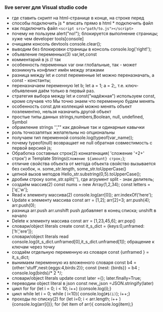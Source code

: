 ### live server для Visual studio code
* где ставить скрипт на html-странице	в конце, на строке перед </body>
* способы подключить js	* вписать прямо в html * подключить файл
* как подключить файл	```<script src="path/to.js"></script>```
* почему не пользуем alert("no!");	блокируется выполнение страницы; хуже чем developer tools[console]
* очищаем консоль devtools 	console.clear();
* выводим без блокировки страницы в консоль	console.log('right!');
* объявление переменных(3) 	var,let,const
* комментарий в js	// так
* особенность переменных var	они глобальные, так - может возникнуть конфликт имён между этажами
* разница между let и const 	переменные let можно переназначать, а const - константы;
* переназначаем переменную 	let b; let a = 1; a = 2;, т.е. ключ- объявления даём только в первый раз.
* стратегия выбора между let и const("надёжная")	используем const, кроме случаев что Мы точно знаем что переменную будем менять
* особенность const для коллекций 	можно менять объект поэлементно, нельзя назначить другой объект
* простые типы данных 	strings,numbers,Boolean, null, undefined, Symbol
* обрамление strings	'',"" как двойные так и одинарные кавычки
* роль точкозапятых 	желательны но опциональны
* получаем тип переменной	console.log(typeof(var_name));
* почему typeof(null) возвращает не null	обратная совместимость с первой версией js;
* Обработка составных строк(2)	конкатенация( 'сложение '+2+' строк') и Template Strings(`Сложение ${amount} строк;`);
* отличие свойства объекта от метода объекта 	свойство вызывается без скобок, н. some_str.length, some_str.toUpperCase()
* цепной вызов методов 	Hello_str.substring(0,5).toUpperCase();
* дробим строку 	some_str.split(''), где агрумент split - знак делитель;
* создаём массив(2) 	const nums = new Array(1,2,34); const letters = ['q','w'];
* Read к элементу массива(2)	console.log(arr[0]); arr.indexOf('here');
* Update к элементу массива 	const arr = [1,2]; arr[2]=3; arr.push(4); arr.push(0);
* разница arr.push arr.unshift 	push добавляет в конец списка; unshift в начало
* Delete к элементу массива 	const arr = [1,23,45,6]; arr.pop()
* словари/object literals create	const it_s_dict = {keys:0,unframed:['h','ere']};
* словари/object literals read 	console.log(it_s_dict.unframed[0],it_s_dict.unframed[1]); обращение к ключам через точку
* создаём отдельную переменную из словаря 	const {unframed } = it_s_dict;
* вынимаем переменную из вложенного словаря 	const b4 ={other:'stuff',nest:{eggs:4,birds:2}}; const {nest: {birds}} = b4 ; console.log(birds)/* 2 */;
* словари/object literals update 	const later ={}; later.finally=True;
* переводим object literal в json 	const new_json =JSON.stringify(later)
* цикл for 	for (let i = 0; i < 10; i++) {console.log(i);}
* цикл while 	let i = 0; while ( i<10){ console.log(`#$(i)`); i++;}
* проходы по списку(2)	for (let i=0; i < arr.length; i++ ) {console.log(arr[i])}; for (let item of arr){ console.log(item);}